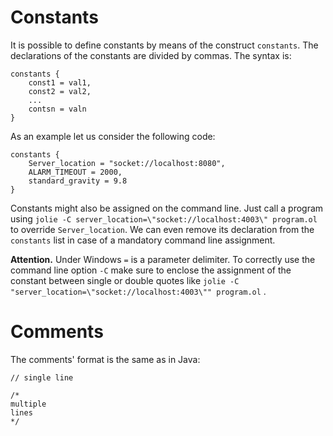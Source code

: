 # Constants

It is possible to define constants by means of the construct `constants`. The declarations of the constants are divided by commas. The syntax is:

```jolie
constants {
    const1 = val1,
    const2 = val2,
    ...
    contsn = valn
}
```

As an example let us consider the following code:

```jolie
constants {
    Server_location = "socket://localhost:8080",
    ALARM_TIMEOUT = 2000,
    standard_gravity = 9.8
}
```

Constants might also be assigned on the command line. Just call a program using `jolie -C server_location=\"socket://localhost:4003\" program.ol` to override `Server_location`. We can even remove its declaration from the `constants` list in case of a mandatory command line assignment.

**Attention.** Under Windows `=` is a parameter delimiter. To correctly use the command line option `-C` make sure to enclose the assignment of the constant between single or double quotes like `jolie -C "server_location=\"socket://localhost:4003\"" program.ol` .

# Comments

The comments' format is the same as in Java:
```
// single line

/*
multiple 
lines
*/
```
